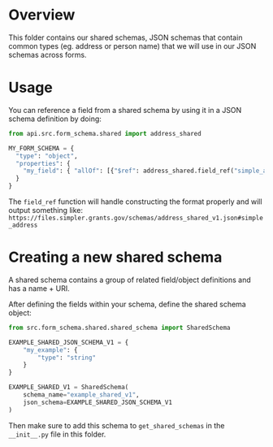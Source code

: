 # Overview
This folder contains our shared schemas, JSON schemas
that contain common types (eg. address or person name)
that we will use in our JSON schemas across forms.

# Usage

You can reference a field from a shared schema by using it
in a JSON schema definition by doing:

```python
from api.src.form_schema.shared import address_shared

MY_FORM_SCHEMA = {
  "type": "object",
  "properties": {
    "my_field": { "allOf": [{"$ref": address_shared.field_ref("simple_address") }] }
  }
}
```

The `field_ref` function will handle constructing the format properly
and will output something like: `https://files.simpler.grants.gov/schemas/address_shared_v1.json#simple_address`

# Creating a new shared schema
A shared schema contains a group of related field/object definitions
and has a name + URI.

After defining the fields within your schema, define the shared schema object:

```py
from src.form_schema.shared.shared_schema import SharedSchema

EXAMPLE_SHARED_JSON_SCHEMA_V1 = {
    "my_example": {
        "type": "string"
    }
}

EXAMPLE_SHARED_V1 = SharedSchema(
    schema_name="example_shared_v1",
    json_schema=EXAMPLE_SHARED_JSON_SCHEMA_V1
)
```

Then make sure to add this schema to `get_shared_schemas` in
the `__init__.py` file in this folder.
